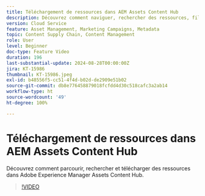 ```yaml
---
title: Téléchargement de ressources dans AEM Assets Content Hub
description: Découvrez comment naviguer, rechercher des ressources, filtrer les ressources et les télécharger dans Adobe Experience Manager Assets Content Hub.
version: Cloud Service
feature: Asset Management, Marketing Campaigns, Metadata
topic: Content Supply Chain, Content Management
role: User
level: Beginner
doc-type: Feature Video
duration: 196
last-substantial-update: 2024-08-28T00:00:00Z
jira: KT-15986
thumbnail: KT-15986.jpeg
exl-id: b48556f5-cc51-4f4d-b02d-de2909e51b02
source-git-commit: db8e776458879018fcfdd4d30c518cafc3a2ab14
workflow-type: ht
source-wordcount: '49'
ht-degree: 100%

---
```


# Téléchargement de ressources dans AEM Assets Content Hub

Découvrez comment parcourir, rechercher et télécharger des ressources dans Adobe Experience Manager Assets Content Hub.

>[!VIDEO](https://video.tv.adobe.com/v/3433135/?learn=on)
